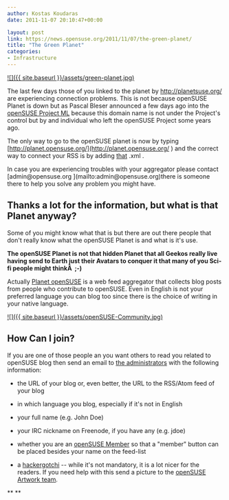 ```yaml
---
author: Kostas Koudaras
date: 2011-11-07 20:10:47+00:00

layout: post
link: https://news.opensuse.org/2011/11/07/the-green-planet/
title: "The Green Planet"
categories:
- Infrastructure
---
```



[![]({{ site.baseurl }}/assets/green-planet.jpg)](https://news.opensuse.org/2011/11/07/the-green-planet/green-planet/)


The last few days those of you linked to the planet by [http://planetsuse.org/ ](http://planetsuse.org/ )are experiencing connection problems. This is not because openSUSE Planet is down but as Pascal Bleser announced a few days ago into the [openSUSE Project ML](opensuse-project@opensuse.org) because this domain name is not under the Project's control but by and individual who left the openSUSE Project some years ago.

The only way to go to the openSUSE planet is now by typing [http://planet.opensuse.org/](http://planet.opensuse.org/ ) and the correct way to connect your RSS is by adding [that](http://planet.opensuse.org/global/rss20.xml) .xml .

<!-- more -->In case you are experiencing troubles with your aggregator please contact [admin@opensuse.org ](mailto:admin@opensuse.org)there is someone there to help you solve any problem you might have.


## Thanks a lot for the information, but what is that Planet anyway?


Some of you might know what that is but there are out there people that don't really know what the openSUSE Planet is and what is it's use.

**The openSUSE Planet is not that hidden Planet that all Geekos really live having send to Earth just their Avatars to conquer it that many of you Sci-fi people might thinkÂ  ;-)**

Actually [Planet openSUSE](http://planet.opensuse.org/) is a web feed aggregator that collects blog posts from people who contribute to openSUSE. Even in English is not your preferred language you can blog too since there is the choice of writing in your native language.


[![]({{ site.baseurl }}/assets/openSUSE-Community.jpg)](https://news.opensuse.org/2011/11/07/the-green-planet/opensuse-community/)





## How Can I join?


If you are one of those people an you want others to read you related to openSUSE blog then send an email to [the administrators](mailto:admin@opensuse.org) with the following information:



	
  * the URL of your blog or, even better, the URL to the RSS/Atom feed of your blog

	
  * in which language you blog, especially if it's not in English

	
  * your full name (e.g. John Doe)

	
  * your IRC nickname on Freenode, if you have any (e.g. jdoe)

	
  * whether you are an [openSUSE Member](http://en.opensuse.org/openSUSE:Members) so that a "member" button can be placed besides your name on the feed-list

	
  * a [hackergotchi](http://en.wikipedia.org/wiki/Hackergotchi) -- while it's not mandatory, it is a lot nicer for the readers. If you need help with this send a picture to the [openSUSE Artwork team](mailto:opensuse-artwork@opensuse.org).


**
**		
